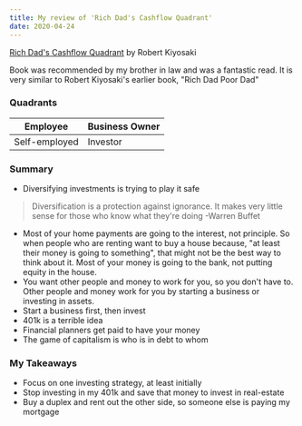 ```yaml
---
title: My review of 'Rich Dad's Cashflow Quadrant'
date: 2020-04-24
---
```


[Rich Dad's Cashflow Quadrant](https://www.amazon.com/Rich-Dads-CASHFLOW-Quadrant-Financial/dp/1612680054/ref=sr_1_1?crid=3US9XRPR69K7D&dchild=1&keywords=cashflow+quadrant+robert+kiyosaki&qid=1587933310&sprefix=cashflow+q%2Caps%2C202&sr=8-1) by Robert Kiyosaki

Book was recommended by my brother in law and was a fantastic read. It is very similar to Robert Kiyosaki's earlier book, "Rich Dad Poor Dad"

### Quadrants

| Employee | Business Owner |
| ----------- | ----------- |
| Self-employed | Investor |

### Summary
* Diversifying investments is trying to play it safe
> Diversification is a protection against ignorance. It makes very little sense for those who know what they're doing
 -Warren Buffet
* Most of your home payments are going to the interest, not principle. So when people who are renting want to buy a house because, "at least their money is going to something", that might not be the best way to think about it. Most of your money is going to the bank, not putting equity in the house.
* You want other people and money to work for you, so you don't have to. Other people and money work for you by starting a business or investing in assets.
* Start a business first, then invest
* 401k is a terrible idea
* Financial planners get paid to have your money 
* The game of capitalism is who is in debt to whom

### My Takeaways
* Focus on one investing strategy, at least initially
* Stop investing in my 401k and save that money to invest in real-estate
* Buy a duplex and rent out the other side, so someone else is paying my mortgage

